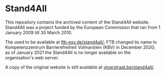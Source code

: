 # Stand4All
This repository contains the archived content of the Stand4All website. 
Stand4All was a project funded by the European Commission that ran from 1 January 2009 till 30 March 2010.

The used to be available at [ftb-esv.de/stand4all/](http://ftb-esv.de/stand4all/);
FTB changed its name to Kompetenzzentrum Barrierefreiheit Volmarstein (KBV) in December 2020;
as of January 2021 the Stand4All is no longer available on the organisation's web server.

A copy of the original website is still available at [vloerstraat.be/stand4all/](http://vloerstraat.be/stand4all/).


